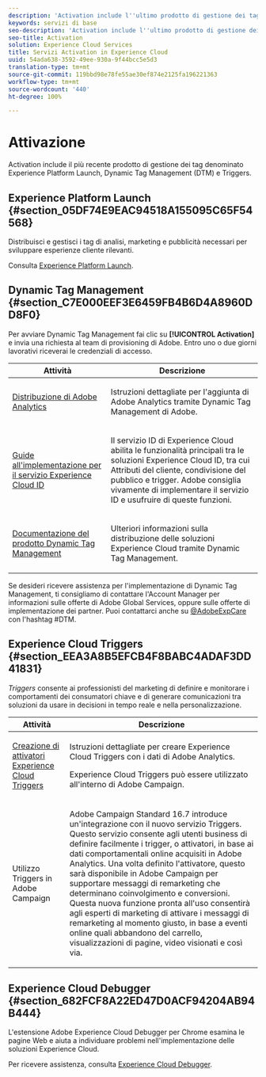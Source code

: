 ```yaml
---
description: 'Activation include l''ultimo prodotto di gestione dei tag: Experience Platform Launch. Dynamic Tag Management (DTM) e Triggers.'
keywords: servizi di base
seo-description: 'Activation include l''ultimo prodotto di gestione dei tag: Experience Platform Launch. Dynamic Tag Management (DTM) e Triggers.'
seo-title: Activation
solution: Experience Cloud Services
title: Servizi Activation in Experience Cloud
uuid: 54ada638-3592-49ee-930a-9f44bcc5e5d3
translation-type: tm+mt
source-git-commit: 119bbd98e78fe55ae30ef874e2125fa196221363
workflow-type: tm+mt
source-wordcount: '440'
ht-degree: 100%

---
```



# Attivazione

Activation include il più recente prodotto di gestione dei tag denominato Experience Platform Launch, Dynamic Tag Management (DTM) e Triggers.

## Experience Platform Launch {#section_05DF74E9EAC94518A155095C65F54568}

Distribuisci e gestisci i tag di analisi, marketing e pubblicità necessari per sviluppare esperienze cliente rilevanti.

Consulta [Experience Platform Launch](https://docs.adobe.com/content/help/it-IT/launch/using/intro/get-started/quick-start.html).

## Dynamic Tag Management {#section_C7E000EEF3E6459FB4B6D4A8960DD8F0}

Per avviare Dynamic Tag Management fai clic su **[!UICONTROL Activation]** e invia una richiesta al team di provisioning di Adobe. Entro uno o due giorni lavorativi riceverai le credenziali di accesso.

<table id="table_3241FF7CA0B242BFAFC68362A62AA0C7"> 
 <thead> 
  <tr> 
   <th colname="col1" class="entry"> Attività </th> 
   <th colname="col2" class="entry"> Descrizione </th> 
  </tr> 
 </thead>
 <tbody> 
  <tr> 
   <td colname="col1"> <p> <a href="https://docs.adobe.com/content/help/it-IT/dtm/using/tools/analytics-dtm.html" format="html" scope="external"> Distribuzione di Adobe Analytics </a> </p> </td> 
   <td colname="col2"> <p> Istruzioni dettagliate per l'aggiunta di Adobe Analytics tramite Dynamic Tag Management di Adobe. </p> </td> 
  </tr> 
  <tr> 
   <td colname="col1"> <p> <a href="https://docs.adobe.com/content/help/en/id-service/using/implementation-guides/implementation-guides.html" format="html" scope="external"> Guide all'implementazione per il servizio Experience Cloud ID </a> </p> </td> 
   <td colname="col2"> <p>Il servizio ID di Experience Cloud abilita le funzionalità principali tra le soluzioni Experience Cloud ID, tra cui Attributi del cliente, condivisione del pubblico e trigger. Adobe consiglia vivamente di implementare il servizio ID e usufruire di queste funzioni. </p> </td> 
  </tr> 
  <tr> 
   <td colname="col1"> <p> <a href="https://docs.adobe.com/content/help/it-IT/dtm/using/dtm-home.html" format="https" scope="external"> Documentazione del prodotto Dynamic Tag Management </a> </p> </td> 
   <td colname="col2"> <p>Ulteriori informazioni sulla distribuzione delle soluzioni Experience Cloud tramite Dynamic Tag Management. </p> </td>
  </tr> 
 </tbody> 
</table>

Se desideri ricevere assistenza per l&#39;implementazione di Dynamic Tag Management, ti consigliamo di contattare l&#39;Account Manager per informazioni sulle offerte di Adobe Global Services, oppure sulle offerte di implementazione dei partner. Puoi contattarci anche su [@AdobeExpCare](https://twitter.com/AdobeExpCare) con l&#39;hashtag #DTM.

## Experience Cloud Triggers {#section_EEA3A8B5EFCB4F8BABC4ADAF3DD41831}

*Triggers* consente ai professionisti del marketing di definire e monitorare i comportamenti dei consumatori chiave e di generare comunicazioni tra soluzioni da usare in decisioni in tempo reale e nella personalizzazione.

<table id="table_AF6842470172429EA97C9B02163BD0C3"> 
 <thead> 
  <tr> 
   <th colname="col1" class="entry"> Attività </th>
   <th colname="col2" class="entry"> Descrizione </th>
  </tr> 
 </thead>
 <tbody> 
  <tr> 
   <td colname="col1"> <p> <a href="../activation/triggers.md#concept_887B30241B3E4DB0A2553B2996E2D4FB" format="dita" scope="local"> Creazione di attivatori Experience Cloud Triggers </a> </p> </td> 
   <td colname="col2"> <p> Istruzioni dettagliate per creare Experience Cloud Triggers con i dati di Adobe Analytics. </p> <p>Experience Cloud Triggers può essere utilizzato all'interno di Adobe Campaign. </p> </td>
  </tr>
  <tr> 
   <td colname="col1"> <p>Utilizzo Triggers in Adobe Campaign </p> </td> 
   <td colname="col2"> <p> Adobe Campaign Standard 16.7 introduce un'integrazione con il nuovo servizio Triggers. Questo servizio consente agli utenti business di definire facilmente i trigger, o attivatori, in base ai dati comportamentali online acquisiti in Adobe Analytics. Una volta definito l'attivatore, questo sarà disponibile in Adobe Campaign per supportare messaggi di remarketing che determinano coinvolgimento e conversioni. Questa nuova funzione pronta all'uso consentirà agli esperti di marketing di attivare i messaggi di remarketing al momento giusto, in base a eventi online quali abbandono del carrello, visualizzazioni di pagine, video visionati e così via. </p> </td>
  </tr>
 </tbody>
</table>


## Experience Cloud Debugger {#section_682FCF8A22ED47D0ACF94204AB94B444}

L&#39;estensione Adobe Experience Cloud Debugger per Chrome esamina le pagine Web e aiuta a individuare problemi nell&#39;implementazione delle soluzioni Experience Cloud.

Per ricevere assistenza, consulta [Experience Cloud Debugger](https://docs.adobe.com/content/help/it-IT/debugger/using/experience-cloud-debugger.html).
